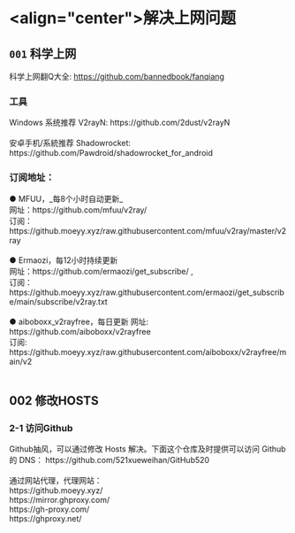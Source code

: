 <align="center">解决上网问题
==========================
## `001` 科学上网</h2>
科学上网翻Q大全: https://github.com/bannedbook/fanqiang<br>
<h3>工具</h3>
Windows 系统推荐 V2rayN: https://github.com/2dust/v2rayN<br><br>
安卓手机/系統推荐 Shadowrocket: https://github.com/Pawdroid/shadowrocket_for_android<br>
<h3>订阅地址：</h3>
● MFUU，_每8个小时自动更新_<br>
网址：https://github.com/mfuu/v2ray/<br>
订阅：https://github.moeyy.xyz/raw.githubusercontent.com/mfuu/v2ray/master/v2ray<br><br>
● Ermaozi，每12小时持续更新<br>
网址：https://github.com/ermaozi/get_subscribe/ , <br>
订阅：https://github.moeyy.xyz/raw.githubusercontent.com/ermaozi/get_subscribe/main/subscribe/v2ray.txt<br><br>
● aiboboxx_v2rayfree，每日更新
网址: https://github.com/aiboboxx/v2rayfree<br>
订阅: https://github.moeyy.xyz/raw.githubusercontent.com/aiboboxx/v2rayfree/main/v2<br><br>

<h2>002 修改HOSTS</h2>
<h3>2-1 访问Github</h3>
Github抽风，可以通过修改 Hosts 解决。下面这个仓库及时提供可以访问 Github 的 DNS：
https://github.com/521xueweihan/GitHub520<br><br>
通过网站代理，代理网站：<br>
https://github.moeyy.xyz/<br>
https://mirror.ghproxy.com/<br>
https://gh-proxy.com/<br>
https://ghproxy.net/<br>

